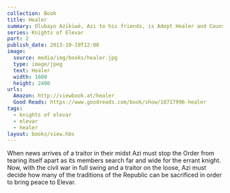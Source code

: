 ```yaml
---
collection: Book
title: Healer
summary: Olubayo Azikiwé, Azi to his friends, is Adept Healer and Counsellor of the Holy Order of Atar, the military and spiritual order which protects the Republic of Elevar.
series: Knights of Elevar
part: 2
publish_date: 2013-10-19T12:00
image:
  source: media/img/books/healer.jpg
  type: image/jpeg
  text: Healer
  width: 1600
  height: 2400
urls: 
  Amazon: http://viewbook.at/healer
  Good Reads: https://www.goodreads.com/book/show/18717996-healer
tags: 
  - knights of elevar
  - elevar
  - healer
layout: books/view.hbs
---
```


When news arrives of a traitor in their midst Azi must stop the Order from tearing itself apart as its members search far and wide for the errant knight. Now, with the civil war in full swing and a traitor on the loose, Azi must decide how many of the traditions of the Republic can be sacrificed in order to bring peace to Elevar.
